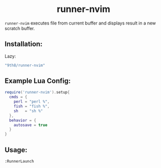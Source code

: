 <h1 align='center'>runner-nvim</h1>

`runner-nvim` executes file from current buffer and displays result in a new scratch buffer.
## Installation:
Lazy:
```lua
"9th8/runner-nvim"
```

## Example Lua Config:
```lua
require('runner-nvim').setup{
  cmds = {
    perl = "perl %",
    fish = "fish %",
    sh   = "sh %"
  },
  behavior = {
    autosave = true
  }
}
```

## Usage:

```
:RunnerLaunch
```
